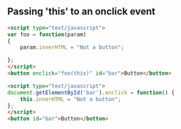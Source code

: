 ## Passing 'this' to an onclick event

```html
<script type="text/javascript">
var foo = function(param)
{
    param.innerHTML = "Not a button";

};
</script>
<button onclick="foo(this)" id="bar">Button</button>
```

```html
<script type="text/javascript">
document.getElementById('bar').onclick = function() {
    this.innerHTML = "Not a button";
};
</script>
<button id="bar">Button</button>
```